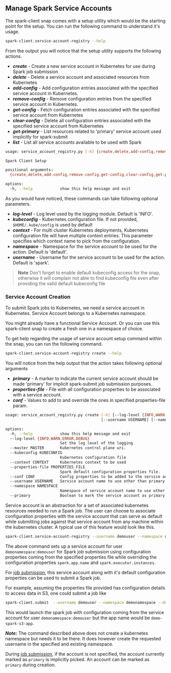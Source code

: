 ## Manage Spark Service Accounts

The spark-client snap comes with a setup utility which would be the starting point for the setup. You can
run the following command to understand it's usage.
```bash
spark-client.service-account-registry --help
```

From the output you will notice that the setup utility supports the following actions.
* ***create*** - Create a new service account in Kubernetes for use during Spark job submission
* ***delete*** - Delete a service account and associated resources from Kubernetes
* ***add-config*** - Add configuration entries associated with the specified service account in Kubernetes.
* ***remove-config*** - Remove configuration entries from the specified service account in Kubernetes.
* ***get-config*** - Fetch configuration entries associated with the specified service account from Kubernetes
* ***clear-config*** - Delete all configuration entries associated with the specified service account from Kubernetes
* ***get-primary*** - List resources related to 'primary' service account used implicitly for spark-submit
* ***list*** - List all service accounts available to be used with Spark

```bash
usage: service_account_registry.py [-h] {create,delete,add-config,remove-config,get-config,clear-config,get-primary,list} ...

Spark Client Setup

positional arguments:
  {create,delete,add-config,remove-config,get-config,clear-config,get-primary,list}

options:
  -h, --help            show this help message and exit
```

As you would have noticed, these commands can take following optional parameters.
* ***log-level*** - Log level used by the logging module. Default is 'INFO'.
* ***kubeconfig*** - Kubernetes configuration file. If not provided, ```$HOME/.kube/config``` is used by default
* ***context*** - For multi cluster Kubernetes deployments, Kubernetes configuration file will have multiple context entries. This parameter specifies which context name to pick from the configuration.
* ***namespace*** - Namespace for the service account to be used for the action. Default is 'default'.
* ***username*** - Username for the service account to be used for the action. Default is 'spark'.

> **Note** Don't forget to enable default kubeconfig access for the snap, otherwise it will complain not able to find kubeconfig file even after providing the valid default kubeconfig file

### Service Account Creation
To submit Spark jobs to Kubernetes, we need a service account in Kubernetes. Service Account belongs to a Kubernetes namespace. 

You might already have a functional Service Account. Or you can use this spark-client snap to create a fresh one in a namespace of choice.

To get help regarding the usage of service account setup command within the snap, you can run the following command.

```bash
spark-client.service-account-registry create --help
```

You will notice from the help output that the action takes following optional arguments
* ***primary*** - A marker to indicate the current service account should be made 'primary' for implicit spark-submit job submission purposes.
* ***properties-file*** - File with all configuration properties to be associated with a service account.
* ***conf*** - Values to add to and override the ones in specified properties-file param.

```bash
usage: service_account_registry.py create [-h] [--log-level {INFO,WARN,ERROR,DEBUG}] [--master MASTER] [--kubeconfig KUBECONFIG] [--context CONTEXT] [--properties-file PROPERTIES_FILE] [--conf CONF]
                                          [--username USERNAME] [--namespace NAMESPACE] [--primary]

options:
  -h, --help            show this help message and exit
  --log-level {INFO,WARN,ERROR,DEBUG}
                        Set the log level of the logging
  --master MASTER       Kubernetes control plane uri.
  --kubeconfig KUBECONFIG
                        Kubernetes configuration file
  --context CONTEXT     Kubernetes context to be used
  --properties-file PROPERTIES_FILE
                        Spark default configuration properties file.
  --conf CONF           Config properties to be added to the service account.
  --username USERNAME   Service account name to use other than primary.
  --namespace NAMESPACE
                        Namespace of service account name to use other than primary.
  --primary             Boolean to mark the service account as primary.
```
Service account is an abstraction for a set of associated kubernetes resources needed to run a Spark job. The user can choose to associate configuration properties 
with the service account that can serve as default while submitting jobs against that service account from any machine within the kubernetes cluster. A typical use 
of this feature would look like this.

```bash
spark-client.service-account-registry --username demouser --namespace demonamespace create --properties-file /home/demouser/conf/spark-defaults.conf --conf spark.app.name=demo-spark-app --conf spark.executor.instances=3
```

The above command sets up a service account for user ```demonamespace:demouser``` for Spark job submission using configuration properties coming from the specified 
properties file while overriding the configuration properties ```spark.app.name``` and ```spark.executor.instances```.

For [job submission](https://discourse.charmhub.io/t/spark-client-snap-tutorial-spark-submit/8953), this service account along with it's default configuration properties can be used to submit a Spark job. 

For example, assuming the properties file provided has configuration details to access data in S3, one could submit a job like
```bash
spark-client.submit  --username demouser --namespace demonamespace --deploy-mode cluster --conf spark.app.name=demo-spark-s3-app $S3_PATH_FOR_CODE_FILE
```
This would launch the spark job with configuration coming from the service account for user ```demonamespace:demouser``` but the app name would be ```demo-spark-s3-app```. 

**_Note:_** The command described above does not create a kubernetes namespace but needs it to be there. It does however create the requested username in the specified and existing namespace.

During [job submission](https://discourse.charmhub.io/t/spark-client-snap-tutorial-spark-submit/8953), if the account is not specified, the account currently marked as ```primary``` is implicitly picked. An account can be marked as ```primary``` during creation.
